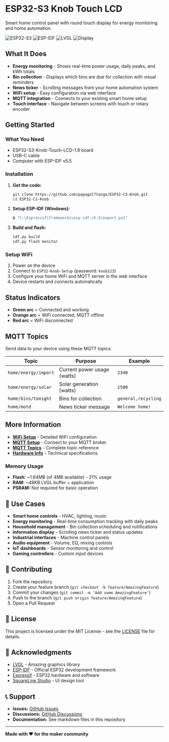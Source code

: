 # ESP32-S3 Knob Touch LCD

Smart home control panel with round touch display for energy monitoring and home automation.

![ESP32-S3](https://img.shields.io/badge/Platform-ESP32--S3-blue)
![ESP-IDF](https://img.shields.io/badge/Framework-ESP--IDF%20v5.5-green)
![LVGL](https://img.shields.io/badge/Graphics-LVGL%208.3.0-purple)
![Display](https://img.shields.io/badge/Display-360x360%20ST77916-orange)

## What It Does

- **Energy monitoring** - Shows real-time power usage, daily peaks, and kWh totals
- **Bin collection** - Displays which bins are due for collection with visual reminders
- **News ticker** - Scrolling messages from your home automation system
- **WiFi setup** - Easy configuration via web interface
- **MQTT integration** - Connects to your existing smart home setup
- **Touch interface** - Navigate between screens with touch or rotary encoder

## Getting Started

### What You Need
- ESP32-S3-Knob-Touch-LCD-1.8 board
- USB-C cable
- Computer with ESP-IDF v5.5

### Installation
1. **Get the code:**
   ```bash
   git clone https://github.com/papagolftango/ESP32-C3-Knob.git
   cd ESP32-C3-Knob
   ```

2. **Setup ESP-IDF (Windows):**
   ```bash
   & "C:\Espressif\frameworks\esp-idf-v5.5\export.ps1"
   ```

3. **Build and flash:**
   ```bash
   idf.py build
   idf.py flash monitor
   ```

### Setup WiFi
1. Power on the device
2. Connect to `ESP32-Knob-Setup` (password: `knob123`)
3. Configure your home WiFi and MQTT server in the web interface
4. Device restarts and connects automatically

## Status Indicators

- **Green arc** = Connected and working  
- **Orange arc** = WiFi connected, MQTT offline
- **Red arc** = WiFi disconnected

## MQTT Topics

Send data to your device using these MQTT topics:

| Topic | Purpose | Example |
|-------|---------|---------|
| `home/energy/import` | Current power usage (watts) | `2340` |
| `home/energy/solar` | Solar generation (watts) | `1580` |
| `home/bins/tonight` | Bins for collection | `general,recycling` |
| `home/motd` | News ticker message | `Welcome home!` |

## More Information

- **[WiFi Setup](WIFI_SETUP.md)** - Detailed WiFi configuration
- **[MQTT Setup](MQTT_SETUP.md)** - Connect to your MQTT broker  
- **[MQTT Topics](HOME_KNOB_TOPICS_GUIDE.md)** - Complete topic reference
- **[Hardware Info](README_ESP_IDF.md)** - Technical specifications

### Memory Usage
- **Flash:** ~1.64MB (of 4MB available) - 21% usage
- **RAM:** ~48KB LVGL buffer + application
- **PSRAM:** Not required for basic operation

## 🎯 Use Cases

- **Smart home controls** - HVAC, lighting, music
- **Energy monitoring** - Real-time consumption tracking with daily peaks
- **Household management** - Bin collection scheduling and notifications
- **Information display** - Scrolling news ticker and status updates
- **Industrial interfaces** - Machine control panels
- **Audio equipment** - Volume, EQ, mixing controls  
- **IoT dashboards** - Sensor monitoring and control
- **Gaming controllers** - Custom input devices

## 🤝 Contributing

1. Fork the repository
2. Create your feature branch (`git checkout -b feature/AmazingFeature`)
3. Commit your changes (`git commit -m 'Add some AmazingFeature'`)
4. Push to the branch (`git push origin feature/AmazingFeature`)
5. Open a Pull Request

## 📄 License

This project is licensed under the MIT License - see the [LICENSE](LICENSE) file for details.

## 🙏 Acknowledgments

- [LVGL](https://lvgl.io/) - Amazing graphics library
- [ESP-IDF](https://idf.espressif.com/) - Official ESP32 development framework
- [Espressif](https://www.espressif.com/) - ESP32 hardware and software
- [SquareLine Studio](https://squareline.io/) - UI design tool

## 📞 Support

- **Issues:** [GitHub Issues](https://github.com/yourusername/ESP32-C3-Knob/issues)
- **Discussions:** [GitHub Discussions](https://github.com/yourusername/ESP32-C3-Knob/discussions)
- **Documentation:** See markdown files in this repository

---

**Made with ❤️ for the maker community**
